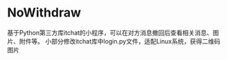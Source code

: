 # NoWithdraw
基于Python第三方库itchat的小程序，可以在对方消息撤回后查看相关消息、图片、附件等。
小部分修改itchat库中login.py文件，适配Linux系统，获得二维码图片
